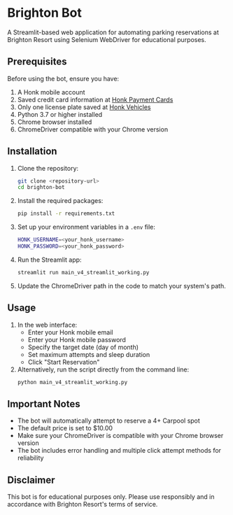 # Brighton Bot

A Streamlit-based web application for automating parking reservations at Brighton Resort using Selenium WebDriver for educational purposes.


## Prerequisites

Before using the bot, ensure you have:
1. A Honk mobile account
2. Saved credit card information at [Honk Payment Cards](https://parking.honkmobile.com/payment-cards)
3. Only one license plate saved at [Honk Vehicles](https://parking.honkmobile.com/vehicles)
4. Python 3.7 or higher installed
5. Chrome browser installed
6. ChromeDriver compatible with your Chrome version

## Installation

1. Clone the repository: 
   ```bash
   git clone <repository-url>
   cd brighton-bot
   ```
2. Install the required packages:
   ```bash
   pip install -r requirements.txt
   ```
3. Set up your environment variables in a `.env` file:
   ```bash
   HONK_USERNAME=<your_honk_username>
   HONK_PASSWORD=<your_honk_password>
   ```
4. Run the Streamlit app:
   ```bash
   streamlit run main_v4_streamlit_working.py
   ```
5. Update the ChromeDriver path in the code to match your system's path.

## Usage

1. In the web interface:
   - Enter your Honk mobile email
   - Enter your Honk mobile password
   - Specify the target date (day of month)
   - Set maximum attempts and sleep duration
   - Click "Start Reservation"
2. Alternatively, run the script directly from the command line:
   ```bash
   python main_v4_streamlit_working.py
   ```

## Important Notes

- The bot will automatically attempt to reserve a 4+ Carpool spot
- The default price is set to $10.00
- Make sure your ChromeDriver is compatible with your Chrome browser version
- The bot includes error handling and multiple click attempt methods for reliability


## Disclaimer

This bot is for educational purposes only. Please use responsibly and in accordance with Brighton Resort's terms of service.
